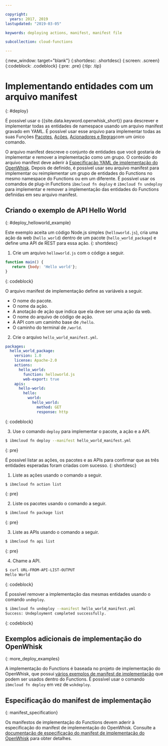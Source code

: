 ```yaml
---

copyright:
  years: 2017, 2019
lastupdated: "2019-03-05"

keywords: deploying actions, manifest, manifest file

subcollection: cloud-functions

---
```


{:new_window: target="blank"}
{:shortdesc: .shortdesc}
{:screen: .screen}
{:codeblock: .codeblock}
{:pre: .pre}
{:tip: .tip}

# Implementando entidades com um arquivo manifest
{: #deploy}

É possível usar o {{site.data.keyword.openwhisk_short}} para descrever e implementar todas as entidades de namespace usando um arquivo manifest gravado em YAML. É possível usar esse arquivo para implementar todas as suas Funções [Pacotes](/docs/openwhisk?topic=cloud-functions-openwhisk_packages#openwhisk_packages), [Ações](/docs/openwhisk?topic=cloud-functions-openwhisk_actions#openwhisk_actions), [Acionadores e Regras](/docs/openwhisk?topic=cloud-functions-openwhisk_triggers#openwhisk_triggers)com um único comando.

O arquivo manifest descreve o conjunto de entidades que você gostaria de implementar e remover a implementação como um grupo. O conteúdo do arquivo manifest deve aderir à [Especificação YAML de implementação do OpenWhisk](https://github.com/apache/incubator-openwhisk-wskdeploy/tree/master/specification#package-specification). Depois de definido, é possível usar seu arquivo manifest para implementar ou reimplementar um grupo de entidades do Functions no mesmo namespace do Functions ou em um diferente. É possível usar os comandos de plug-in Functions `ibmcloud fn deploy` e `ibmcloud fn undeploy` para implementar e remover a implementação das entidades do Functions definidas em seu arquivo manifest.

## Criando o exemplo de API Hello World
{: #deploy_helloworld_example}

Este exemplo aceita um código Node.js simples (`helloworld.js`), cria uma ação da web (`hello_world`) dentro de um pacote (`hello_world_package`) e define uma API de REST para essa ação.
{: shortdesc}

1. Crie um arquivo `helloworld.js` com o código a seguir.

```javascript
function main() {
   return {body: 'Hello world'};
}
```
{: codeblock}

O arquivo manifest de implementação define as variáveis a seguir.
* O nome do pacote.
* O nome da ação.
* A anotação de ação que indica que ela deve ser uma ação da web.
* O nome do arquivo de código de ação.
* A API com um caminho base de `/hello`.
* O caminho do terminal de `/world`.

2. Crie o arquivo `hello_world_manifest.yml`.

```yaml
packages:
  hello_world_package:
    version: 1.0
    license: Apache-2.0
    actions:
      hello_world:
        function: helloworld.js
        web-export: true
    apis:
      hello-world:
        hello:
          world:
            hello_world:
              method: GET
              response: http
```
{: codeblock}

3. Use o comando `deploy` para implementar o pacote, a ação e a API.

```sh
$ ibmcloud fn deploy --manifest hello_world_manifest.yml
```
{: pre}

É possível listar as ações, os pacotes e as APIs para confirmar que as três entidades esperadas foram criadas com sucesso.
{: shortdesc}

1. Liste as ações usando o comando a seguir.

```sh
$ ibmcloud fn action list
```
{: pre}

2. Liste os pacotes usando o comando a seguir.

```sh
$ ibmcloud fn package list
```
{: pre}

3. Liste as APIs usando o comando a seguir.
```sh
$ ibmcloud fn api list
```
{: pre}

4. Chame a API.

```sh
$ curl URL-FROM-API-LIST-OUTPUT
Hello World
```
{: codeblock}

É possível remover a implementação das mesmas entidades usando o comando `undeploy`.

```sh
$ ibmcloud fn undeploy --manifest hello_world_manifest.yml
Success: Undeployment completed successfully.
```
{: codeblock}

## Exemplos adicionais de implementação do OpenWhisk
{: more_deploy_examples}

A implementação do Functions é baseada no projeto de implementação do OpenWhisk, que possui [vários exemplos de manifest de implementação](https://github.com/apache/incubator-openwhisk-wskdeploy/blob/master/docs/programming_guide.md#guided-examples) que podem ser usados dentro do Functions. É possível usar o comando `ibmcloud fn deploy` em vez de `wskdeploy`.

## Especificação do manifest de implementação
{: manifest_specification}

Os manifestos de implementação do Functions devem aderir à especificação do manifest de implementação do OpenWhisk. Consulte a [documentação de especificação do manifest de implementação do OpenWhisk](https://github.com/apache/incubator-openwhisk-wskdeploy/tree/master/specification#openwhisk-packaging-specification) para obter detalhes.


